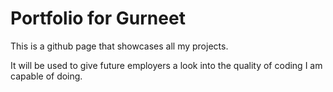 # Portfolio for Gurneet

This is a github page that showcases all my projects.

It will be used to give future employers a look into the quality of coding I am capable of doing.